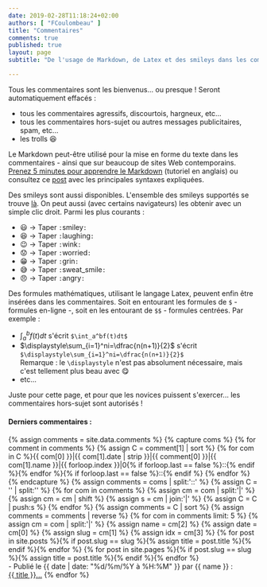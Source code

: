```yaml
---
date: 2019-02-28T11:18:24+02:00
authors: [ "FCoulombeau" ]
title: "Commentaires"
comments: true
published: true
layout: page
subtitle: "De l'usage de Markdown, de Latex et des smileys dans les commentaires"

---
```


Tous les commentaires sont les bienvenus... ou presque ! Seront automatiquement effacés :

- tous les commentaires agressifs, discourtois, hargneux, etc...
- tous les commentaires hors-sujet ou autres messages publicitaires, spam, etc...
- les trolls :laughing:

Le Markdown peut-être utilisé pour la mise en forme du texte dans les commentaires - ainsi que sur beaucoup de sites Web contemporains. [Prenez 5 minutes pour apprendre le Markdown](http://markdowntutorial.com/) (tutoriel en anglais) ou consultez ce [post](/markdown/) avec les principales syntaxes expliquées.

Des smileys sont aussi disponibles. L'ensemble des smileys supportés se trouve [là](https://www.webpagefx.com/tools/emoji-cheat-sheet/). On peut aussi (avec certains navigateurs) les obtenir avec un simple clic droit. Parmi les plus courants :

-  :smiley: -> Taper `:`smiley`:`
-  :laughing: -> Taper `:`laughing`:`
-  :wink: -> Taper `:`wink`:`
-  :worried: -> Taper `:`worried`:`
-  :grin: -> Taper `:`grin`:`
-  :sweat_smile: -> Taper `:`sweat_smile`:`
-  :angry: -> Taper `:`angry`:`

Des formules mathématiques, utilisant le langage Latex, peuvent enfin être insérées dans les commentaires. Soit en entourant les formules de `$` - formules en-ligne -, soit en les entourant de `$$` - formules centrées. Par exemple :

- $\int_a^bf(t)dt$ s'écrit `$\int_a^bf(t)dt$`
- $\displaystyle\sum_{i=1}^ni=\dfrac{n(n+1)}{2}$ s'écrit `$\displaystyle\sum_{i=1}^ni=\dfrac{n(n+1)}{2}$`  
Remarque : le `\displaystyle` n'est pas absolument nécessaire, mais c'est tellement plus beau avec :yum:
- etc...

Juste pour cette page, et pour que les novices puissent s'exercer... les commentaires hors-sujet sont autorisés !

<div class="page__comments">
<h4><b>Derniers commentaires :</b></h4>
 {% assign comments = site.data.comments %}
 {% capture coms %}
 {% for comment in comments %}
  {% assign C = comment[1] | sort %}
  {% for com in C %}{{ com[0] }}|{{ com[1].date | strip }}|{{ comment[0] }}|{{ com[1].name }}|{{ forloop.index }}|0{% if forloop.last == false %}::{% endif %}{% endfor %}{% if forloop.last == false %}::{% endif %}
 {% endfor %}
 {% endcapture %}
 {% assign comments = coms | split:'::' %}
 {% assign C = '' | split:'' %}
 {% for com in comments %}
   {% assign cm = com | split:'|' %}
   {% assign cm = cm | shift %}
   {% assign s = cm | join:'|' %}
   {% assign C = C | push:s %}
 {% endfor %}
 {% assign comments = C | sort %}
 {% assign comments = comments | reverse %}
 {% for com in comments limit: 5 %}
    {% assign cm = com | split:'|' %}
    {% assign name = cm[2] %}
    {% assign date = cm[0] %}
    {% assign slug = cm[1] %}
    {% assign idx = cm[3] %}
    {% for post in site.posts %}{% if post.slug == slug %}{% assign title = post.title %}{% endif %}{% endfor %}
    {% for post in site.pages %}{% if post.slug == slug %}{% assign title = post.title %}{% endif %}{% endfor %}
    <br/>- Publié le <time datetime="{{ date | date_to_xmlschema }}" itemprop="datePublished">{{ date | date: "%d/%m/%Y à %H:%M" }}</time> par {{ name }} :
    <br/>  <a href="https://fcoulombeau.github.io/{{ slug }}/#comment{{ idx }}">{{ title }}...</a>
 {% endfor %}
</div>
